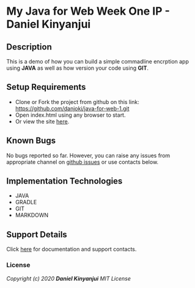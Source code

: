 # My Java for Web Week One IP - Daniel Kinyanjui

## Description
This is a demo of how you can build a simple commadline encrption app using **JAVA** as well as how version your code using **GIT**.

## Setup Requirements
* Clone or Fork the project from github on this link: https://github.com/danjoki/java-for-web-1.git
* Open index.html using any browser to start.
* Or view the site [here](https://github.com/danjoki/java-for-web-1).

## Known Bugs
No bugs reported so far. However, you can raise any issues from appropriate channel on [github issues](https://github.com/danjoki/ip-one/issues) or use contacts below.

## Implementation Technologies
* JAVA
* GRADLE
* GIT
* MARKDOWN

## Support Details
Click [here](http://kinyanjui.xyz) for documentation and support contacts.

### License
_Copyright (c) 2020 **Daniel Kinyanjui** MIT License_